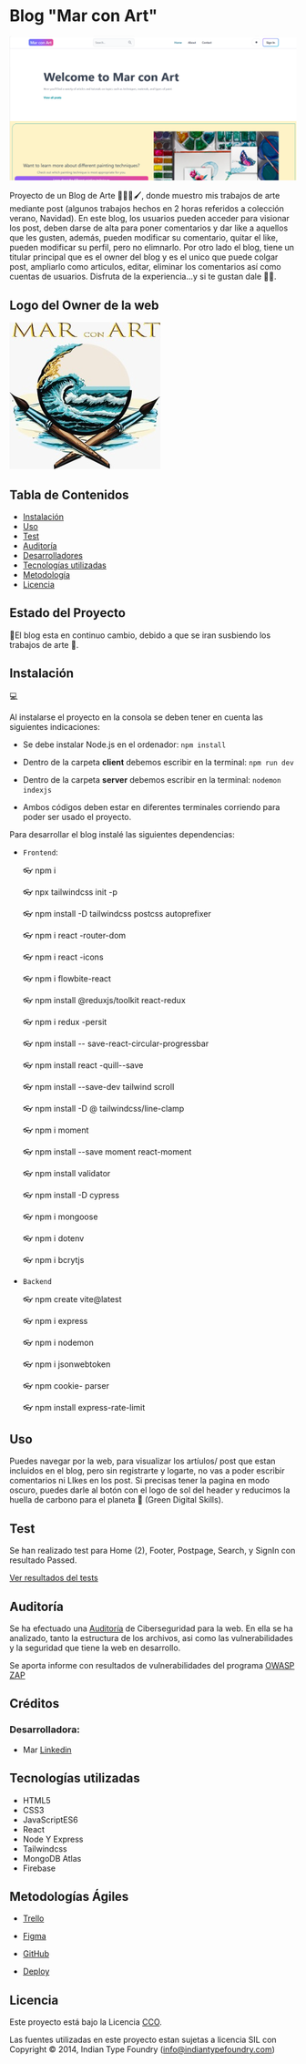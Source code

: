 # Blog "Mar con Art"

![imagen Home](./client/src/assets/MainScreen.png)

Proyecto de un Blog de Arte 👩🏼‍🎨🖌️, donde muestro mis trabajos de arte mediante post (algunos trabajos hechos en 2 horas referidos a colección verano, Navidad). En este blog, los usuarios pueden acceder para visionar los post, deben darse de alta para poner comentarios y dar like a aquellos que les gusten, además, pueden modificar su comentario, quitar el like, pueden modificar su perfil, pero no elimnarlo. Por otro lado el blog, tiene un titular principal que es el owner del blog y es el unico que puede colgar post, ampliarlo como articulos, editar, eliminar los comentarios así como cuentas de usuarios. Disfruta de la experiencia...y si te gustan dale 👍🏼. 

## Logo del Owner de la web

![imagen del logo](./client/src/assets/LogoMarArt.jpeg)

## Tabla de Contenidos

- [Instalación](#instalación)
- [Uso](#uso)
- [Test](#test)
- [Auditoría](#auditoria)
- [Desarrolladores](#desarrolladores)
- [Tecnologías utilizadas](#tecnologia)
- [Metodología](#metodología)
- [Licencia](#licencia)

## Estado del Proyecto
🚧El blog esta en continuo cambio, debido a que se iran susbiendo los trabajos de arte 🚧.

## Instalación
💻

Al instalarse el proyecto en la consola se deben tener en cuenta las siguientes indicaciones: <br>
- Se debe instalar Node.js en el ordenador: ```npm install```
- Dentro de la carpeta **client** debemos escribir en la terminal:
```npm run dev```
- Dentro de la carpeta **server** debemos escribir en la terminal: ```nodemon indexjs```

- Ambos códigos deben estar en diferentes terminales corriendo para poder ser usado el proyecto.

Para desarrollar el blog instalé las siguientes dependencias:
        
- ```Frontend```: <br>

    👓 npm i

    👓 npx tailwindcss init -p

    👓 npm install -D tailwindcss postcss autoprefixer

    👓 npm i react -router-dom

    👓 npm i react -icons

    👓 npm i flowbite-react 

    👓 npm install @reduxjs/toolkit react-redux

    👓 npm i redux -persit

    👓 npm install -- save-react-circular-progressbar

    👓 npm install react -quill--save

    👓 npm install --save-dev tailwind scroll

    👓 npm install -D @ tailwindcss/line-clamp

    👓 npm i moment

    👓  npm install --save moment react-moment

    👓 npm install validator

    👓 npm install -D cypress

    👓 npm i mongoose

    👓 npm i dotenv

    👓 npm i bcrytjs

       
- ```Backend```

    👓 npm create vite@latest

    👓 npm i express

    👓 npm i nodemon

    👓 npm i jsonwebtoken

    👓 npm cookie- parser

    👓 npm install express-rate-limit
   

## Uso

Puedes navegar por la web, para visualizar los artíulos/ post que estan incluidos en el blog, pero sin registrarte y logarte, no vas a poder escribir comentarios ni LIkes en los post. Si precisas tener la pagina en modo oscuro, puedes darle al botón con el logo de sol del header y reducimos la huella de carbono para el planeta 🥰 (Green Digital Skills). 

## Test 

Se han realizado test para Home (2), Footer, Postpage, Search, y SignIn con resultado Passed. 

 <a href="https://www.canva.com/design/DAGDmlVjwkU/4jZN3dzQHIob9pue9YbVBQ/edit?utm_content=DAGDmlVjwkU&utm_campaign=designshare&utm_medium=link2&utm_source=sharebutton">Ver resultados del tests</a> </br>

 ## Auditoría

 Se ha efectuado una <a href="https://drive.google.com/file/d/1XqoLHu3UxOvuPeu4fWhYfYrx5xKVlGxO/view?usp=sharing">Auditoría</a> de Ciberseguridad para la web. En ella se ha analizado, tanto la estructura de los archivos, asi como las vulnerabilidades y la seguridad que tiene la web en desarrollo. 

 Se aporta informe con resultados de vulnerabilidades del programa <a href="https://drive.google.com/file/d/1m5hKxlXYMixwwjTKqzmkh0zPYrUF5F8E/view?usp=sharing">OWASP ZAP</a>

## Créditos

### Desarrolladora:

- Mar [Linkedin](https://www.linkedin.com/in/mar-prieto-garcia/)


## Tecnologías utilizadas

- HTML5
- CSS3
- JavaScriptES6
- React
- Node Y Express
- Tailwindcss
- MongoDB Atlas
- Firebase


## Metodologías Ágiles

- <a href="https://trello.com/invite/b/5NHxzk9O/ATTI9a0faced8315a0d06eb5c07215858453DC4CA1E2/proyecto-prefinal-todo-list"> Trello </a> </br> 
- <a href="https://www.figma.com/file/YHMOeiH9MpiViY9iGK4o4g/BLOG_Mar-con-Art?type=design&node-id=4%3A3&mode=design&t=wlI0nDrb7GGJOhy6-1"> Figma </a> </br>
- <a href="https://github.com/MarPrieto7/blog-mar">GitHub</a> </br>

- <a href="https://blog-mar.onrender.com">Deploy</a> </br>

## Licencia

Este proyecto está bajo la Licencia [CCO](LICENSE).

Las fuentes utilizadas en este proyecto estan sujetas a licencia SIL con Copyright &copy; 2014, Indian Type Foundry (info@indiantypefoundry.com)

